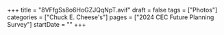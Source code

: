 +++
title = "8VFfgSs8o6HoGZJQqNpT.avif"
draft = false
tags = ["Photos"]
categories = ["Chuck E. Cheese's"]
pages = ["2024 CEC Future Planning Survey"]
startDate = ""
+++
